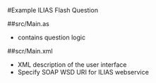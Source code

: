 #Example ILIAS Flash Question

##src/Main.as
* contains question logic

##scr/Main.xml
* XML description of the user interface
* Specify SOAP WSD URI for ILIAS webservice

